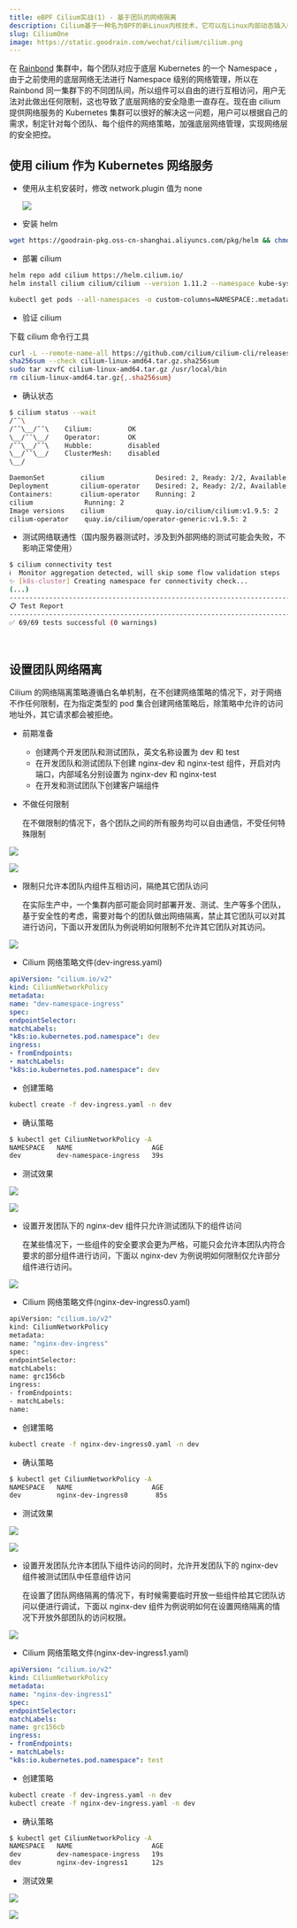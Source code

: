 ```yaml
---
title: eBPF Cilium实战(1) - 基于团队的网络隔离
description: Cilium基于一种名为BPF的新Linux内核技术，它可以在Linux内部动态插入强大的安全性，可见性和网络控制逻辑
slug: CiliumOne
image: https://static.goodrain.com/wechat/cilium/cilium.png
---
```


在 [Rainbond](https://www.rainbond.com/) 集群中，每个团队对应于底层 Kubernetes 的一个 Namespace ，由于之前使用的底层网络无法进行 Namespace 级别的网络管理，所以在 Rainbond 同一集群下的不同团队间，所以组件可以自由的进行互相访问，用户无法对此做出任何限制，这也导致了底层网络的安全隐患一直存在。现在由 cilium 提供网络服务的 Kubernetes 集群可以很好的解决这一问题，用户可以根据自己的需求，制定针对每个团队、每个组件的网络策略，加强底层网络管理，实现网络层的安全把控。

## 使用 cilium 作为 Kubernetes 网络服务

- 使用从主机安装时，修改 network.plugin 值为 none

  ![](https://static.goodrain.com/wechat/cilium/1.png)

- 安装 helm

```bash
wget https://goodrain-pkg.oss-cn-shanghai.aliyuncs.com/pkg/helm && chmod +x helm && mv helm /usr/local/bin/
```

- 部署 cilium

```bash
helm repo add cilium https://helm.cilium.io/
helm install cilium cilium/cilium --version 1.11.2 --namespace kube-system --set operator.replicas=1

kubectl get pods --all-namespaces -o custom-columns=NAMESPACE:.metadata.namespace,NAME:.metadata.name,HOSTNETWORK:.spec.hostNetwork --no-headers=true | grep '<none>' | awk '{print "-n "$1" "$2}' | xargs -L 1 -r kubectl delete pod

```

- 验证 cilium

下载 cilium 命令行工具

```bash
curl -L --remote-name-all https://github.com/cilium/cilium-cli/releases/latest/download/cilium-linux-amd64.tar.gz{,.sha256sum}
sha256sum --check cilium-linux-amd64.tar.gz.sha256sum
sudo tar xzvfC cilium-linux-amd64.tar.gz /usr/local/bin
rm cilium-linux-amd64.tar.gz{,.sha256sum}
```

- 确认状态

```bash
$ cilium status --wait
/¯¯\
/¯¯\__/¯¯\    Cilium:         OK
\__/¯¯\__/    Operator:       OK
/¯¯\__/¯¯\    Hubble:         disabled
\__/¯¯\__/    ClusterMesh:    disabled
\__/

DaemonSet         cilium             Desired: 2, Ready: 2/2, Available: 2/2
Deployment        cilium-operator    Desired: 2, Ready: 2/2, Available: 2/2
Containers:       cilium-operator    Running: 2
cilium             Running: 2
Image versions    cilium             quay.io/cilium/cilium:v1.9.5: 2
cilium-operator    quay.io/cilium/operator-generic:v1.9.5: 2
```

- 测试网络联通性（国内服务器测试时，涉及到外部网络的测试可能会失败，不影响正常使用）

```bash
$ cilium connectivity test
ℹ️  Monitor aggregation detected, will skip some flow validation steps
✨ [k8s-cluster] Creating namespace for connectivity check...
(...)
---------------------------------------------------------------------------------------------------------------------
📋 Test Report
---------------------------------------------------------------------------------------------------------------------
✅ 69/69 tests successful (0 warnings)
```

​

## 设置团队网络隔离

Cilium 的网络隔离策略遵循白名单机制，在不创建网络策略的情况下，对于网络不作任何限制，在为指定类型的 pod 集合创建网络策略后，除策略中允许的访问地址外，其它请求都会被拒绝。

- 前期准备

  - 创建两个开发团队和测试团队，英文名称设置为 dev 和 test
  - 在开发团队和测试团队下创建 nginx-dev 和 nginx-test 组件，开启对内端口，内部域名分别设置为 nginx-dev 和 nginx-test
  - 在开发和测试团队下创建客户端组件

- 不做任何限制

  在不做限制的情况下，各个团队之间的所有服务均可以自由通信，不受任何特殊限制

![](https://static.goodrain.com/wechat/cilium/2.png)

![](https://static.goodrain.com/wechat/cilium/3.png)

- 限制只允许本团队内组件互相访问，隔绝其它团队访问

  在实际生产中，一个集群内部可能会同时部署开发、测试、生产等多个团队，基于安全性的考虑，需要对每个的团队做出网络隔离，禁止其它团队可以对其进行访问，下面以开发团队为例说明如何限制不允许其它团队对其访问。

![](https://static.goodrain.com/wechat/cilium/4.png)

- Cilium 网络策略文件(dev-ingress.yaml)

```yaml
apiVersion: "cilium.io/v2"
kind: CiliumNetworkPolicy
metadata:
name: "dev-namespace-ingress"
spec:
endpointSelector:
matchLabels:
"k8s:io.kubernetes.pod.namespace": dev
ingress:
- fromEndpoints:
- matchLabels:
"k8s:io.kubernetes.pod.namespace": dev
```

- 创建策略

```bash
kubectl create -f dev-ingress.yaml -n dev
```

- 确认策略

```bash
$ kubectl get CiliumNetworkPolicy -A
NAMESPACE   NAME                    AGE
dev         dev-namespace-ingress   39s
```

- 测试效果

![](https://static.goodrain.com/wechat/cilium/5.png)

![](https://static.goodrain.com/wechat/cilium/6.png)

- 设置开发团队下的 nginx-dev 组件只允许测试团队下的组件访问

  在某些情况下，一些组件的安全要求会更为严格，可能只会允许本团队内符合要求的部分组件进行访问，下面以 nginx-dev 为例说明如何限制仅允许部分组件进行访问。

![](https://static.goodrain.com/wechat/cilium/7.png)

- Cilium 网络策略文件(nginx-dev-ingress0.yaml)

```bash
apiVersion: "cilium.io/v2"
kind: CiliumNetworkPolicy
metadata:
name: "nginx-dev-ingress"
spec:
endpointSelector:
matchLabels:
name: grc156cb
ingress:
- fromEndpoints:
- matchLabels:
name: 
```

- 创建策略

```bash
kubectl create -f nginx-dev-ingress0.yaml -n dev
```

- 确认策略

```bash
$ kubectl get CiliumNetworkPolicy -A
NAMESPACE   NAME                    AGE
dev         nginx-dev-ingress0       85s
```

- 测试效果

![](https://static.goodrain.com/wechat/cilium/8.png)

![](https://static.goodrain.com/wechat/cilium/9.png)

- 设置开发团队允许本团队下组件访问的同时，允许开发团队下的 nginx-dev 组件被测试团队中任意组件访问

  在设置了团队网络隔离的情况下，有时候需要临时开放一些组件给其它团队访问以便进行调试，下面以 nginx-dev 组件为例说明如何在设置网络隔离的情况下开放外部团队的访问权限。

![](https://static.goodrain.com/wechat/cilium/10.png)

- Cilium 网络策略文件(nginx-dev-ingress1.yaml)

```yaml
apiVersion: "cilium.io/v2"
kind: CiliumNetworkPolicy
metadata:
name: "nginx-dev-ingress1"
spec:
endpointSelector:
matchLabels:
name: grc156cb
ingress:
- fromEndpoints:
- matchLabels:
"k8s:io.kubernetes.pod.namespace": test
```

- 创建策略

```bash
kubectl create -f dev-ingress.yaml -n dev
kubectl create -f nginx-dev-ingress.yaml -n dev
```

- 确认策略

```bash
$ kubectl get CiliumNetworkPolicy -A
NAMESPACE   NAME                    AGE
dev         dev-namespace-ingress   19s
dev         nginx-dev-ingress1      12s
```

- 测试效果

![](https://static.goodrain.com/wechat/cilium/11.png)

![](https://static.goodrain.com/wechat/cilium/12.png)
